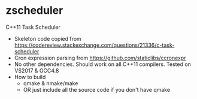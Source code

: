# zscheduler
C++11 Task Scheduler
* Skeleton code copied from https://codereview.stackexchange.com/questions/21336/c-task-scheduler
* Cron expression parsing from https://github.com/staticlibs/ccronexpr
* No other dependencies. Should work on all C++11 compilers. Tested on VS2017 & GCC4.8
* How to build
  * qmake & nmake/make
  * OR just include all the source code if you don't have qmake
